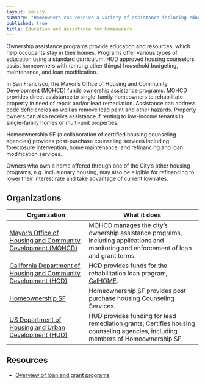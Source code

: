```yaml
---
layout: policy
summary: "Homeowners can receive a variety of assistance including education, grants, and loans to help them be successful homeowners. "
published: true
title: Education and Assistance for Homeowners
---
```


Ownership assistance programs provide education and resources, which help occupants stay in their homes. Programs offer various types of education using a standard curriculum. HUD approved housing counselors assist homeowners with (among other things) household budgeting, maintenance, and loan modification.

In San Francisco, the Mayor’s Office of Housing and Community Development (MOHCD) funds ownership assistance programs. MOHCD provides direct assistance to single-family homeowners to rehabilitate property in need of repair and/or lead remediation. Assistance can address code deficiencies as well as remove lead paint and other hazards. Property owners can also receive assistance if renting to low-income tenants in single-family homes or multi-unit properties.

Homeownership SF (a collaboration of certified housing counseling agencies) provides post-purchase counseling services including foreclosure intervention, home maintenance, and refinancing and loan modification services.

Owners who own a home offered through one of the City’s other housing programs, e.g. inclusionary housing, may also be eligible for refinancing to lower their interest rate and take advantage of current low rates.

## Organizations
Organization | What it does
-------------|--------------
[Mayor’s Office of Housing and Community Development (MOHCD)](http://sf-moh.org/)	| MOHCD manages the city’s ownership assistance programs, including applications and monitoring and enforcement of loan and grant terms.
[California Department of Housing and Community Development (HCD)](http://www.hcd.ca.gov/) | HCD provides funds for the rehabilitation loan program, [CalHOME](http://www.hcd.ca.gov/fa/calhome/).
[Homeownership SF](http://www.homeownershipsf.org/) |Homeownership SF provides post purchase housing Counseling Services.
[US Department of Housing and Urban Development (HUD)](http://portal.hud.gov/hudportal/HUD) |HUD provides funding for lead remediation grants; Certifies housing counseling agencies, including members of Homeownership SF.

## Resources

- [Overview of loan and grant programs](http://sfmohcd.org/index.aspx?page=274)